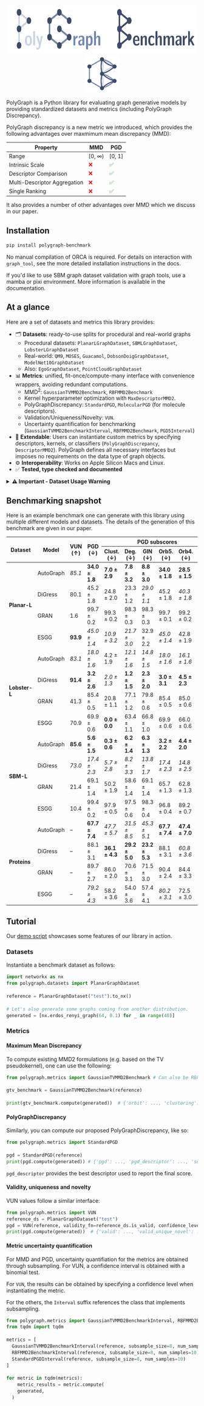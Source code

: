 <p align="center">
  <picture>
  <source media="(prefers-color-scheme: dark)" srcset="logo/logo_icon_Dark_NordDark.png">
  <source media="(prefers-color-scheme: light)" srcset="logo/logo_icon_Light_NordLight.png">
  <img src="https://raw.githubusercontent.com/BorgwardtLab/polygraph-benchmark/refs/heads/master/logo/logo_Light_NordLight.png" alt="PolyGraph icon" height="128">
  </picture>
  <br>
  <picture>
  <source media="(prefers-color-scheme: dark)" srcset="logo/logo_Dark_NordDark.png">
  <source media="(prefers-color-scheme: light)" srcset="logo/logo_Light_NordLight.png">
  <img src="https://raw.githubusercontent.com/BorgwardtLab/polygraph-benchmark/refs/heads/master/logo/logo_icon_Light_NordLight.png" alt="PolyGraph logo" height="100">
  </picture>
</p>

PolyGraph is a Python library for evaluating graph generative models by providing standardized datasets and metrics
(including PolyGraph Discrepancy).

PolyGraph discrepancy is a new metric we introduced, which provides the following advantages over maxmimum mean discrepancy (MMD):

<table>
<thead>
<tr>
  <th>Property</th>
  <th>MMD</th>
  <th>PGD</th>
</tr>
</thead>
<tbody>
<tr>
  <td>Range</td>
  <td>[0, ∞)</td>
  <td>[0, 1]</td>
</tr>
<tr>
  <td>Intrinsic Scale</td>
  <td style="color:red;">❌</td>
  <td style="color:green;">✅</td>
</tr>
<tr>
  <td>Descriptor Comparison</td>
  <td style="color:red;">❌</td>
  <td style="color:green;">✅</td>
</tr>
<tr>
  <td>Multi-Descriptor Aggregation</td>
  <td style="color:red;">❌</td>
  <td style="color:green;">✅</td>
</tr>
<tr>
  <td>Single Ranking</td>
  <td style="color:red;">❌</td>
  <td style="color:green;">✅</td>
</tr>
</tbody>
</table>

It also provides a number of other advantages over MMD which we discuss in our paper.

## Installation

```bash
pip install polygraph-benchmark
```

No manual compilation of ORCA is required. For details on interaction with `graph_tool`, see the more detailed installation instructions in the docs.

If you'd like to use SBM graph dataset validation with graph tools, use a mamba or pixi environment. More information is available in the documentation.

## At a glance

Here are a set of datasets and metrics this library provides:
- 🗂️ **Datasets**: ready-to-use splits for procedural and real-world graphs
  - Procedural datasets: `PlanarLGraphDataset`, `SBMLGraphDataset`, `LobsterLGraphDataset`
  - Real-world: `QM9`, `MOSES`, `Guacamol`, `DobsonDoigGraphDataset`, `ModelNet10GraphDataset`
  - Also: `EgoGraphDataset`, `PointCloudGraphDataset`
- 📊 **Metrics**: unified, fit-once/compute-many interface with convenience wrappers, avoiding redundant computations.
  - MMD<sup>2</sup>: `GaussianTVMMD2Benchmark`, `RBFMMD2Benchmark`
  - Kernel hyperparameter optimization with `MaxDescriptorMMD2`.
  - PolyGraphDiscrepancy: `StandardPGD`, `MolecularPGD` (for molecule descriptors).
  - Validation/Uniqueness/Novelty: `VUN`.
  - Uncertainty quantification for benchmarking (`GaussianTVMMD2BenchmarkInterval`, `RBFMMD2Benchmark`, `PGD5Interval`)
- 🧩 **Extendable**: Users can instantiate custom metrics by specifying descriptors, kernels, or classifiers (`PolyGraphDiscrepancy`, `DescriptorMMD2`). PolyGraph defines all necessary interfaces but imposes no requirements on the data type of graph objects.
- ⚙️ **Interoperability**: Works on Apple Silicon Macs and Linux.
- ✅ **Tested, type checked and documented**

<details>
<summary><strong>⚠️ Important - Dataset Usage Warning</strong></summary>

**To help reproduce previous results, we provide the following datasets:**
- `PlanarGraphDataset`
- `SBMGraphDataset`
- `LobsterGraphDataset`

But they should not be used for benchmarking, due to unreliable metric estimates (see our paper for more details).

We provide larger datasets that should be used instead:
- `PlanarLGraphDataset`
- `SBMLGraphDataset`
- `LobsterLGraphDataset`

</details>

## Benchmarking snapshot

Here is an example benchmark one can generate with this library using multiple different models and datasets. The details of the generation of this benchmark are given in our paper.

<table>
<thead>
<tr>
  <th rowspan="2">Dataset</th>
  <th rowspan="2">Model</th>
  <th rowspan="2">VUN (↑)</th>
  <th rowspan="2">PGD (↓)</th>
  <th colspan="6">PGD subscores</th>
</tr>
<tr>
  <th>Clust. (↓)</th>
  <th>Deg. (↓)</th>
  <th>GIN (↓)</th>
  <th>Orb5. (↓)</th>
  <th>Orb4. (↓)</th>
  <th>Eig. (↓)</th>
</tr>
</thead>
<tbody>

<!-- Planar-L -->
<tr><td rowspan="4"><b>Planar-L</b></td>
  <td>AutoGraph</td>
  <td><i>85.1</i></td>
  <td><b>34.0 ± 1.8</b></td>
  <td><b>7.0 ± 2.9</b></td>
  <td><b>7.8 ± 3.2</b></td>
  <td><b>8.8 ± 3.0</b></td>
  <td><b>34.0 ± 1.8</b></td>
  <td><b>28.5 ± 1.5</b></td>
  <td><b>26.9 ± 2.3</b></td></tr>
<tr><td>DiGress</td>
  <td>80.1</td>
  <td>45.2 ± 1.8</td>
  <td>24.8 ± 2.0</td>
  <td>23.3 ± 1.2</td>
  <td><i>29.0 ± 1.1</i></td>
  <td>45.2 ± 1.8</td>
  <td><i>40.3 ± 1.8</i></td>
  <td>39.4 ± 2.0</td></tr>
<tr><td>GRAN</td>
  <td>1.6</td>
  <td>99.7 ± 0.2</td>
  <td>99.3 ± 0.2</td>
  <td>98.3 ± 0.3</td>
  <td>98.3 ± 0.3</td>
  <td>99.7 ± 0.1</td>
  <td>99.2 ± 0.2</td>
  <td>98.5 ± 0.4</td></tr>
<tr><td>ESGG</td>
  <td><b>93.9</b></td>
  <td><i>45.0 ± 1.4</i></td>
  <td><i>10.9 ± 3.2</i></td>
  <td><i>21.7 ± 3.0</i></td>
  <td>32.9 ± 2.2</td>
  <td><i>45.0 ± 1.4</i></td>
  <td>42.8 ± 1.9</td>
  <td><i>29.6 ± 1.6</i></td></tr>

<!-- Lobster-L -->
<tr><td rowspan="4"><b>Lobster-L</b></td>
  <td>AutoGraph</td>
  <td><i>83.1</i></td>
  <td><i>18.0 ± 1.6</i></td>
  <td>4.2 ± 1.9</td>
  <td><i>12.1 ± 1.6</i></td>
  <td><i>14.8 ± 1.5</i></td>
  <td><i>18.0 ± 1.6</i></td>
  <td><i>16.1 ± 1.6</i></td>
  <td><i>13.0 ± 1.1</i></td></tr>
<tr><td>DiGress</td>
  <td><b>91.4</b></td>
  <td><b>3.2 ± 2.6</b></td>
  <td><i>2.0 ± 1.3</i></td>
  <td><b>1.2 ± 1.5</b></td>
  <td><b>2.3 ± 2.0</b></td>
  <td><b>3.0 ± 3.1</b></td>
  <td><b>4.5 ± 2.3</b></td>
  <td><b>1.3 ± 1.1</b></td></tr>
<tr><td>GRAN</td>
  <td>41.3</td>
  <td>85.4 ± 0.5</td>
  <td>20.8 ± 1.1</td>
  <td>77.1 ± 1.2</td>
  <td>79.8 ± 0.6</td>
  <td>85.4 ± 0.5</td>
  <td>85.0 ± 0.6</td>
  <td>69.8 ± 1.2</td></tr>
<tr><td>ESGG</td>
  <td>70.9</td>
  <td>69.9 ± 0.6</td>
  <td><b>0.0 ± 0.0</b></td>
  <td>63.4 ± 1.1</td>
  <td>66.8 ± 1.0</td>
  <td>69.9 ± 0.6</td>
  <td>66.0 ± 0.6</td>
  <td>51.7 ± 1.8</td></tr>

<!-- SBM-L -->
<tr><td rowspan="4"><b>SBM-L</b></td>
  <td>AutoGraph</td>
  <td><b>85.6</b></td>
  <td><b>5.6 ± 1.5</b></td>
  <td><b>0.3 ± 0.6</b></td>
  <td><b>6.2 ± 1.4</b></td>
  <td><b>6.3 ± 1.3</b></td>
  <td><b>3.2 ± 2.2</b></td>
  <td><b>4.4 ± 2.0</b></td>
  <td><b>2.5 ± 2.2</b></td></tr>
<tr><td>DiGress</td>
  <td><i>73.0</i></td>
  <td><i>17.4 ± 2.3</i></td>
  <td><i>5.7 ± 2.8</i></td>
  <td><i>8.2 ± 3.3</i></td>
  <td><i>13.8 ± 1.7</i></td>
  <td><i>17.4 ± 2.3</i></td>
  <td><i>14.8 ± 2.5</i></td>
  <td><i>8.7 ± 3.0</i></td></tr>
<tr><td>GRAN</td>
  <td>21.4</td>
  <td>69.1 ± 1.4</td>
  <td>50.2 ± 1.9</td>
  <td>58.6 ± 1.4</td>
  <td>69.1 ± 1.4</td>
  <td>65.7 ± 1.3</td>
  <td>62.8 ± 1.3</td>
  <td>55.9 ± 1.5</td></tr>
<tr><td>ESGG</td>
  <td>10.4</td>
  <td>99.4 ± 0.2</td>
  <td>97.9 ± 0.5</td>
  <td>97.5 ± 0.6</td>
  <td>98.3 ± 0.4</td>
  <td>96.8 ± 0.4</td>
  <td>89.2 ± 0.7</td>
  <td>99.4 ± 0.2</td></tr>

<!-- Proteins -->
<tr><td rowspan="4"><b>Proteins</b></td>
  <td>AutoGraph</td>
  <td>–</td>
  <td><b>67.7 ± 7.4</b></td>
  <td><i>47.7 ± 5.7</i></td>
  <td><i>31.5 ± 8.5</i></td>
  <td><i>45.3 ± 5.1</i></td>
  <td><b>67.7 ± 7.4</b></td>
  <td><b>47.4 ± 7.0</b></td>
  <td>53.2 ± 6.9</td></tr>
<tr><td>DiGress</td>
  <td>–</td>
  <td>88.1 ± 3.1</td>
  <td><b>36.1 ± 4.3</b></td>
  <td><b>29.2 ± 5.0</b></td>
  <td><b>23.2 ± 5.3</b></td>
  <td>88.1 ± 3.1</td>
  <td><i>60.8 ± 3.6</i></td>
  <td><b>23.4 ± 11.8</b></td></tr>
<tr><td>GRAN</td>
  <td>–</td>
  <td>89.7 ± 2.7</td>
  <td>86.0 ± 2.0</td>
  <td>70.6 ± 3.1</td>
  <td>71.5 ± 3.0</td>
  <td>90.4 ± 2.4</td>
  <td>84.4 ± 3.3</td>
  <td>76.7 ± 4.7</td></tr>
<tr><td>ESGG</td>
  <td>–</td>
  <td><i>79.2 ± 4.3</i></td>
  <td>58.2 ± 3.6</td>
  <td>54.0 ± 3.6</td>
  <td>57.4 ± 4.1</td>
  <td><i>80.2 ± 3.1</i></td>
  <td>72.5 ± 3.0</td>
  <td><i>24.3 ± 11.0</i></td></tr>

</tbody>
</table>

## Tutorial

Our [demo script](polygraph_demo.py) showcases some features of our library in action.

### Datasets
Instantiate a benchmark dataset as follows:
```python
import networkx as nx
from polygraph.datasets import PlanarGraphDataset

reference = PlanarGraphDataset("test").to_nx()

# Let's also generate some graphs coming from another distribution.
generated = [nx.erdos_renyi_graph(64, 0.1) for _ in range(40)]
```

### Metrics

#### Maximum Mean Discrepancy
To compute existing MMD2 formulations (e.g. based on the TV pseudokernel), one can use the following:
```python
from polygraph.metrics import GaussianTVMMD2Benchmark # Can also be RBFMMD2Benchmark

gtv_benchmark = GaussianTVMMD2Benchmark(reference)

print(gtv_benchmark.compute(generated))  # {'orbit': ..., 'clustering': ..., 'degree': ..., 'spectral': ...}
```

#### PolyGraphDiscrepancy
Similarly, you can compute our proposed PolyGraphDiscrepancy, like so:

```python
from polygraph.metrics import StandardPGD

pgd = StandardPGD(reference)
print(pgd.compute(generated)) # {'pgd': ..., 'pgd_descriptor': ..., 'subscores': {'orbit': ..., }}
```

`pgd_descriptor` provides the best descriptor used to report the final score.

#### Validity, uniqueness and novelty
VUN values follow a similar interface:
```python
from polygraph.metrics import VUN
reference_ds = PlanarGraphDataset("test")
pgd = VUN(reference, validity_fn=reference_ds.is_valid, confidence_level=0.95) # if applicable, validity functions are defined as a dataset attribute
print(pgd.compute(generated))  # {'valid': ..., 'valid_unique_novel': ..., 'valid_novel': ..., 'valid_unique': ...}
```

#### Metric uncertainty quantification

For MMD and PGD, uncertainty quantifiation for the metrics are obtained through subsampling. For VUN, a confidence interval is obtained with a binomial test.

For `VUN`, the results can be obtained by specifying a confidence level when instantiating the metric.

For the others, the `Interval` suffix references the class that implements subsampling.

```python
from polygraph.metrics import GaussianTVMMD2BenchmarkInterval, RBFMMD2BenchmarkInterval, StandardPGDInterval
from tqdm import tqdm

metrics = [
  GaussianTVMMD2BenchmarkInterval(reference, subsample_size=8, num_samples=10), # specify size of each subsample, and the number of samples
  RBFMMD2BenchmarkInterval(reference, subsample_size=8, num_samples=10),
  StandardPGDInterval(reference, subsample_size=8, num_samples=10)
]

for metric in tqdm(metrics):
	metric_results = metric.compute(
    generated,
  )
```
